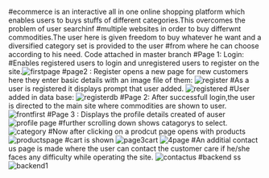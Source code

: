 #ecommerce is an interactive all in one online shopping platform which enables users to buys stuffs of different categories.This overcomes the problem of user searchinf #multiple websites in order to buy differwnt commodities.The user here is given freedom to buy whatever he want and a diversified category set is provided to the user #from where he can choose according to his need.
Code attached in master branch
#Page 1: Login:
#Enables registered users to login and unregistered users to register on the site.![firstpage](https://user-images.githubusercontent.com/132460980/235976370-07fd708a-d964-41b6-8d5e-8037d0bf9c34.jpg)
#page2 : Register opens a new page for new customers here they enter basic details with an image file of them:
![register](https://user-images.githubusercontent.com/132460980/235976451-7448b561-ad33-4dde-8df7-fd32e809c3df.jpg)
#As a user is registered it displays prompt that user added.
![registered](https://user-images.githubusercontent.com/132460980/235976651-f181f496-f7f1-4671-b878-97c4d4f0498e.jpg)
#User added in data base:
![registerdb](https://user-images.githubusercontent.com/132460980/235976681-06544c3f-03d2-4c37-8e24-2c356ca89769.JPG)
#Page 2: After successfull login,the user is directed to the main site where commodities are shown to user.
![frontfirst](https://user-images.githubusercontent.com/132460980/235976716-ef6806c3-03e5-43ae-89ca-b07f96d500a1.jpg)
#Page 3 : Displays the profile details created of auser
![profile page](https://user-images.githubusercontent.com/132460980/235976794-c5a0315f-f453-481d-8c74-3843b4ce5e9c.jpg)
#further scrolling down shows  catagorys to select.
![category](https://user-images.githubusercontent.com/132460980/235976867-d975e176-0a7d-4214-95d8-d2c7839aa8c4.JPG)
#Now after clicking on a prodcut page opens with products
![productspage](https://user-images.githubusercontent.com/132460980/235976935-ef93b3f5-2d02-4a2c-ad03-9be30be65f0b.JPG)
#cart is shown ![page3cart](https://user-images.githubusercontent.com/132460980/235976978-e5c7c27c-3453-4642-8e0c-dee7e196f697.jpg)
![4page](https://user-images.githubusercontent.com/132460980/235976516-ccc13eaa-2d9b-4a43-a465-e36dc8821ec7.JPG)
#An additial contact us page is made where the user can contact the customer care if he/she faces any difficulty while operating the site.
![contactus](https://user-images.githubusercontent.com/132460980/235977118-b964df3a-5eb7-4170-9f4b-46356088922f.jpg)
#backend ss
![backend1](https://user-images.githubusercontent.com/132460980/235977053-dbdd1153-bf18-4108-9ce6-f3185283eefc.jpg)


